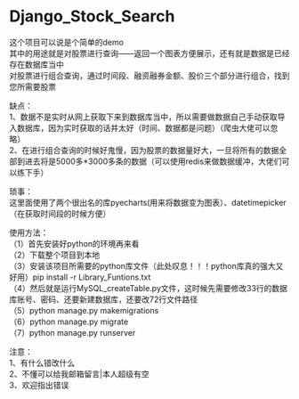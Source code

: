 # Django_Stock_Search  
这个项目可以说是个简单的demo  
其中的用途就是对股票进行查询——返回一个图表方便展示，还有就是数据是已经存在数据库当中  
对股票进行组合查询，通过时间段、融资融券金额、股价三个部分进行组合，找到您所需要股票  
  
缺点：  
1、数据不是实时从网上获取下来到数据库当中，所以需要做数据自己手动获取导入数据库，因为实时获取的话并太好（时间、数据都是问题）（爬虫大佬可以忽略）  
2、在进行组合查询的时候好鬼慢，因为股票的数据量好大，一旦将所有的数据全部到进去将是5000多*3000多条的数据（可以使用redis来做数据缓冲，大佬们可以练下手）  
  
琐事：  
这里面使用了两个很出名的库pyecharts(用来将数据变为图表）、datetimepicker（在获取时间段的时候方便）  
  
使用方法：  
（1）首先安装好python的环境再来看  
（2）下载整个项目到本地  
（3）安装该项目所需要的python库文件（此处叹息！！！python库真的强大又好用）pip install -r Library_Funtions.txt  
（4）然后就是运行MySQL_createTable.py文件，这时候先需要修改33行的数据库账号、密码、还要新建数据库，还要改72行文件路径  
（5）python manage.py makemigrations  
（6）python manage.py migrate  
（7）python manage.py runserver  
  
注意：  
1、有什么错改什么  
2、不懂可以给我邮箱留言|本人超级有空  
3、欢迎指出错误  
